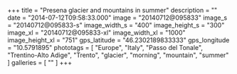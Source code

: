 +++
title = "Presena glacier and mountains in summer"
description = ""
date = "2014-07-12T09:58:33.000"
image = "20140712@095833"
image_s = "20140712@095833-s"
image_width_s = "400"
image_height_s = "300"
image_xl = "20140712@095833-xl"
image_width_xl = "1000"
image_height_xl = "751"
gps_latitude = "46.2302189833333"
gps_longitude = "10.5791895"
phototags = [ "Europe", "Italy", "Passo del Tonale", "Trentino-Alto Adige", "Trento", "glacier", "morning", "mountain", "summer" ]
galleries = [ "" ]
+++
